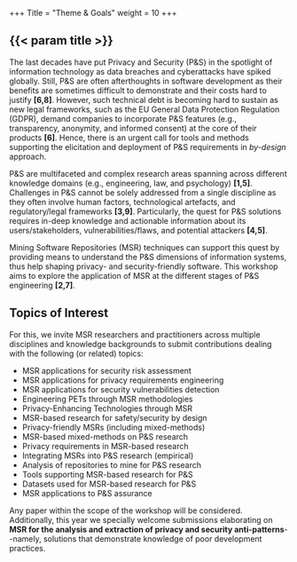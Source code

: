 +++
Title = "Theme & Goals"
weight = 10
+++

## {{< param title >}}

The last decades have put Privacy and Security (P&S) in the spotlight of information technology as data breaches and cyberattacks have spiked globally. Still, P&S are often afterthoughts in software development as their benefits are sometimes difficult to demonstrate and their costs hard to justify **[6,8]**. However, such technical debt is becoming hard to sustain as new legal frameworks, such as the EU General Data Protection Regulation (GDPR), demand companies to incorporate P&S features (e.g., transparency, anonymity, and informed consent) at the core of their products **[6]**. Hence, there is an urgent call for tools and methods supporting the elicitation and deployment of P\&S requirements in _by-design_ approach.

P&S are multifaceted and complex research areas spanning across different knowledge domains (e.g., engineering, law, and psychology) **[1,5]**. Challenges in P&S cannot be solely addressed from a single discipline as they often involve human factors, technological artefacts, and regulatory/legal frameworks **[3,9]**. Particularly, the quest for P&S solutions requires in-deep knowledge and actionable information about its users/stakeholders, vulnerabilities/flaws, and potential attackers **[4,5]**. 

Mining Software Repositories (MSR) techniques can support this quest by providing means to understand the P&S dimensions of information systems, thus help shaping privacy- and security-friendly software. This workshop aims to explore the application of MSR at the different stages of P&S engineering **[2,7]**. 




## Topics of Interest

For this, we invite MSR researchers and practitioners across multiple disciplines and knowledge backgrounds to submit contributions dealing with the following (or related) topics:

- MSR applications for security risk assessment
- MSR applications for privacy requirements engineering
- MSR applications for security vulnerabilities detection
- Engineering PETs through MSR methodologies
- Privacy-Enhancing Technologies through MSR
- MSR-based research for safety/security by design 
- Privacy-friendly MSRs (including mixed-methods)
- MSR-based mixed-methods on P\&S research
- Privacy requirements in MSR-based research
- Integrating MSRs into P\&S research (empirical)
- Analysis of repositories to mine for P\&S research
- Tools supporting MSR-based research for P\&S
- Datasets used for MSR-based research for P\&S
- MSR applications to P\&S assurance


Any paper within the scope of the workshop will be considered. Additionally, this year we specially welcome submissions elaborating on **MSR for the analysis and extraction of privacy and security anti-patterns**--namely, solutions that demonstrate knowledge of poor development practices.